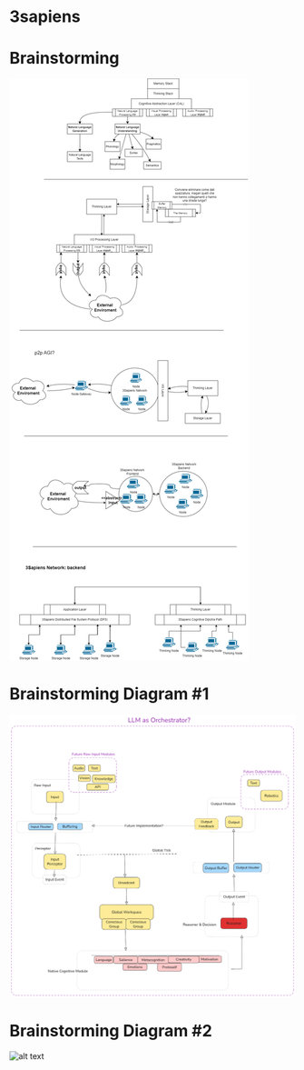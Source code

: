 # 3sapiens

# Brainstorming

![alt text](model-brainstorming.drawio.png)

# Brainstorming Diagram #1

![alt text](model-alpha.png)

# Brainstorming Diagram #2

![alt text](docs/model-alpha#2.svg)
